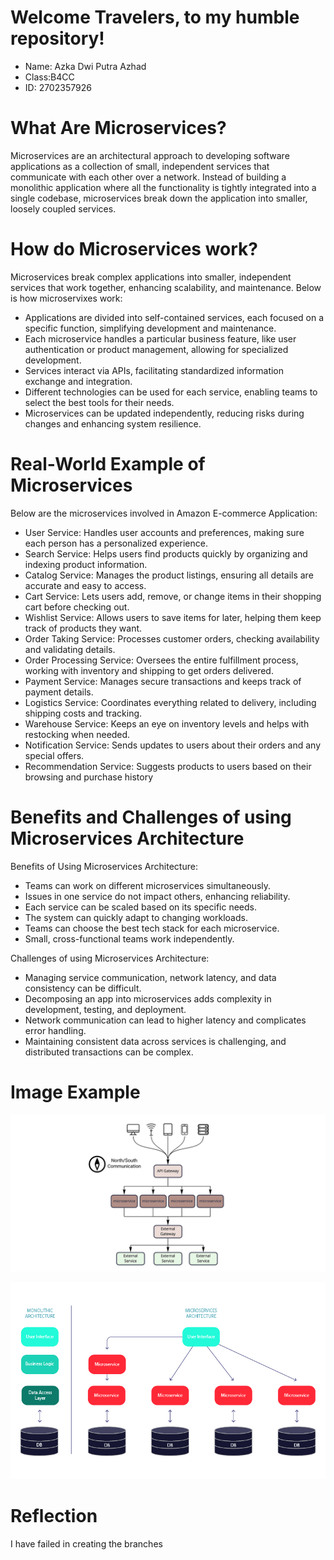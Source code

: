 # Welcome Travelers, to my humble repository!
- Name: Azka Dwi Putra Azhad
- Class:B4CC
- ID: 2702357926


# What Are Microservices?

Microservices are an architectural approach to developing software applications as a collection of small, independent services that communicate with each other over a network. Instead of building a monolithic application where all the functionality is tightly integrated into a single codebase, microservices break down the application into smaller, loosely coupled services.

# How do Microservices work?

Microservices break complex applications into smaller, independent services that work together, enhancing scalability, and maintenance. Below is how microservixes work:

- Applications are divided into self-contained services, each focused on a specific function, simplifying development and maintenance.
- Each microservice handles a particular business feature, like user authentication or product management, allowing for specialized development.
- Services interact via APIs, facilitating standardized information exchange and integration.
- Different technologies can be used for each service, enabling teams to select the best tools for their needs.
- Microservices can be updated independently, reducing risks during changes and enhancing system resilience.

# Real-World Example of Microservices

Below are the microservices involved in Amazon E-commerce Application:

- User Service: Handles user accounts and preferences, making sure each person has a personalized experience.
- Search Service: Helps users find products quickly by organizing and indexing product information.
- Catalog Service: Manages the product listings, ensuring all details are accurate and easy to access.
- Cart Service: Lets users add, remove, or change items in their shopping cart before checking out.
- Wishlist Service: Allows users to save items for later, helping them keep track of products they want.
- Order Taking Service: Processes customer orders, checking availability and validating details.
- Order Processing Service: Oversees the entire fulfillment process, working with inventory and shipping to get orders delivered.
- Payment Service: Manages secure transactions and keeps track of payment details.
- Logistics Service: Coordinates everything related to delivery, including shipping costs and tracking.
- Warehouse Service: Keeps an eye on inventory levels and helps with restocking when needed.
- Notification Service: Sends updates to users about their orders and any special offers.
- Recommendation Service: Suggests products to users based on their browsing and purchase history

# Benefits and Challenges of using Microservices Architecture

Benefits of Using Microservices Architecture:
- Teams can work on different microservices simultaneously.
- Issues in one service do not impact others, enhancing reliability.
- Each service can be scaled based on its specific needs.
- The system can quickly adapt to changing workloads.
- Teams can choose the best tech stack for each microservice.
- Small, cross-functional teams work independently.

Challenges of using Microservices Architecture:
- Managing service communication, network latency, and data consistency can be difficult.
- Decomposing an app into microservices adds complexity in development, testing, and deployment.
- Network communication can lead to higher latency and complicates error handling.
- Maintaining consistent data across services is challenging, and distributed transactions can be complex.

# Image Example

![alt text](micro.png)

![alt text](compare.png)

# Reflection

I have failed in creating the branches